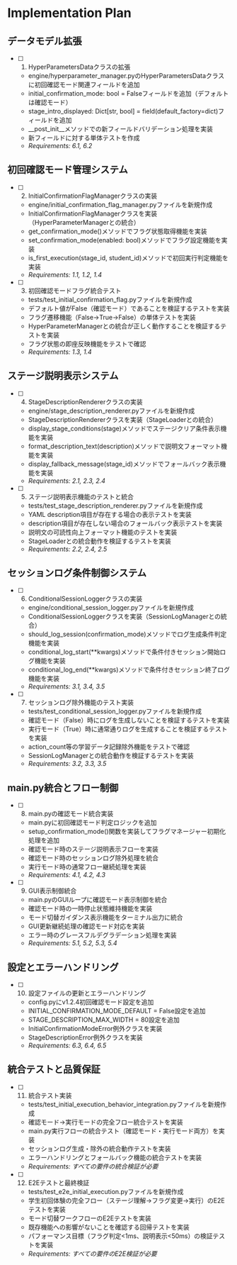 # Implementation Plan

## データモデル拡張

- [ ] 1. HyperParametersDataクラスの拡張
  - engine/hyperparameter_manager.pyのHyperParametersDataクラスに初回確認モード関連フィールドを追加
  - initial_confirmation_mode: bool = Falseフィールドを追加（デフォルトは確認モード）
  - stage_intro_displayed: Dict[str, bool] = field(default_factory=dict)フィールドを追加
  - __post_init__メソッドでの新フィールドバリデーション処理を実装
  - 新フィールドに対する単体テストを作成
  - _Requirements: 6.1, 6.2_

## 初回確認モード管理システム

- [ ] 2. InitialConfirmationFlagManagerクラスの実装
  - engine/initial_confirmation_flag_manager.pyファイルを新規作成
  - InitialConfirmationFlagManagerクラスを実装（HyperParameterManagerとの統合）
  - get_confirmation_mode()メソッドでフラグ状態取得機能を実装
  - set_confirmation_mode(enabled: bool)メソッドでフラグ設定機能を実装
  - is_first_execution(stage_id, student_id)メソッドで初回実行判定機能を実装
  - _Requirements: 1.1, 1.2, 1.4_

- [ ] 3. 初回確認モードフラグ統合テスト
  - tests/test_initial_confirmation_flag.pyファイルを新規作成
  - デフォルト値がFalse（確認モード）であることを検証するテストを実装
  - フラグ遷移機能（False→True→False）の単体テストを実装
  - HyperParameterManagerとの統合が正しく動作することを検証するテストを実装
  - フラグ状態の即座反映機能をテストで確認
  - _Requirements: 1.3, 1.4_

## ステージ説明表示システム

- [ ] 4. StageDescriptionRendererクラスの実装
  - engine/stage_description_renderer.pyファイルを新規作成
  - StageDescriptionRendererクラスを実装（StageLoaderとの統合）
  - display_stage_conditions(stage)メソッドでステージクリア条件表示機能を実装
  - format_description_text(description)メソッドで説明文フォーマット機能を実装
  - display_fallback_message(stage_id)メソッドでフォールバック表示機能を実装
  - _Requirements: 2.1, 2.3, 2.4_

- [ ] 5. ステージ説明表示機能のテストと統合
  - tests/test_stage_description_renderer.pyファイルを新規作成
  - YAML description項目が存在する場合の表示テストを実装
  - description項目が存在しない場合のフォールバック表示テストを実装
  - 説明文の可読性向上フォーマット機能のテストを実装
  - StageLoaderとの統合動作を検証するテストを実装
  - _Requirements: 2.2, 2.4, 2.5_

## セッションログ条件制御システム

- [ ] 6. ConditionalSessionLoggerクラスの実装
  - engine/conditional_session_logger.pyファイルを新規作成
  - ConditionalSessionLoggerクラスを実装（SessionLogManagerとの統合）
  - should_log_session(confirmation_mode)メソッドでログ生成条件判定機能を実装
  - conditional_log_start(**kwargs)メソッドで条件付きセッション開始ログ機能を実装
  - conditional_log_end(**kwargs)メソッドで条件付きセッション終了ログ機能を実装
  - _Requirements: 3.1, 3.4, 3.5_

- [ ] 7. セッションログ除外機能のテスト実装
  - tests/test_conditional_session_logger.pyファイルを新規作成
  - 確認モード（False）時にログを生成しないことを検証するテストを実装
  - 実行モード（True）時に通常通りログを生成することを検証するテストを実装
  - action_count等の学習データ記録除外機能をテストで確認
  - SessionLogManagerとの統合動作を検証するテストを実装
  - _Requirements: 3.2, 3.3, 3.5_

## main.py統合とフロー制御

- [ ] 8. main.pyの確認モード統合実装
  - main.pyに初回確認モード判定ロジックを追加
  - setup_confirmation_mode()関数を実装してフラグマネージャー初期化処理を追加
  - 確認モード時のステージ説明表示フローを実装
  - 確認モード時のセッションログ除外処理を統合
  - 実行モード時の通常フロー継続処理を実装
  - _Requirements: 4.1, 4.2, 4.3_

- [ ] 9. GUI表示制御統合
  - main.pyのGUIループに確認モード表示制御を統合
  - 確認モード時の一時停止状態維持機能を実装
  - モード切替ガイダンス表示機能をターミナル出力に統合
  - GUI更新継続処理の確認モード対応を実装
  - エラー時のグレースフルデグラデーション処理を実装
  - _Requirements: 5.1, 5.2, 5.3, 5.4_

## 設定とエラーハンドリング

- [ ] 10. 設定ファイルの更新とエラーハンドリング
  - config.pyにv1.2.4初回確認モード設定を追加
  - INITIAL_CONFIRMATION_MODE_DEFAULT = False設定を追加
  - STAGE_DESCRIPTION_MAX_WIDTH = 80設定を追加
  - InitialConfirmationModeError例外クラスを実装
  - StageDescriptionError例外クラスを実装
  - _Requirements: 6.3, 6.4, 6.5_

## 統合テストと品質保証

- [ ] 11. 統合テスト実装
  - tests/test_initial_execution_behavior_integration.pyファイルを新規作成
  - 確認モード→実行モードの完全フロー統合テストを実装
  - main.py実行フローの統合テスト（確認モード・実行モード両方）を実装
  - セッションログ生成・除外の統合動作テストを実装
  - エラーハンドリングとフォールバック機能の統合テストを実装
  - _Requirements: すべての要件の統合検証が必要_

- [ ] 12. E2Eテストと最終検証
  - tests/test_e2e_initial_execution.pyファイルを新規作成
  - 学生初回体験の完全フロー（ステージ理解→フラグ変更→実行）のE2Eテストを実装
  - モード切替ワークフローのE2Eテストを実装
  - 既存機能への影響がないことを確認する回帰テストを実装
  - パフォーマンス目標（フラグ判定<1ms、説明表示<50ms）の検証テストを実装
  - _Requirements: すべての要件のE2E検証が必要_